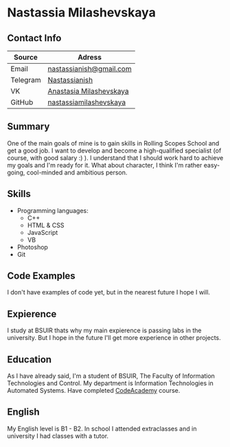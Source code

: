 # Nastassia Milashevskaya

## Contact Info

Source | Adress
-------|-------
Email | nastassianish@gmail.com
Telegram | [Nastassianish](https://t.me/Nastassianish)
VK | [Anastasia Milashevskaya](https://vk.com/nastassianish)
GitHub | [nastassiamilashevskaya](https://github.com/nastassiamilashevskaya)

## Summary

One of the main goals of mine is to gain skills in Rolling Scopes School and get a good job.
I want to develop and become a high-qualified specialist (of course, with good salary :) ).
I understand that I should work hard to achieve my goals and I'm ready for it. 
What about character, I think I'm rather easy-going, cool-minded and ambitious person.

## Skills

- Programming languages:
	- C++
	- HTML & CSS
	- JavaScript
	- VB
- Photoshop
- Git

## Code Examples

I don't have examples of code yet, but in the nearest future I hope I will.

## Expierence

I study at BSUIR thats why my main expierence is passing labs in the university. But I hope in the future
I'll get more experience in other projects.

##  Education

As I have already said, I'm a student of BSUIR, The Faculty of Information Technologies and Control.
My department is Information Technologies in Automated Systems. 
Have completed [CodeAcademy](https://www.codecademy.com/learn) course.

## English

My English level is B1 - B2. 
In school I attended extraclasses and in university I had classes with a tutor. 





 


